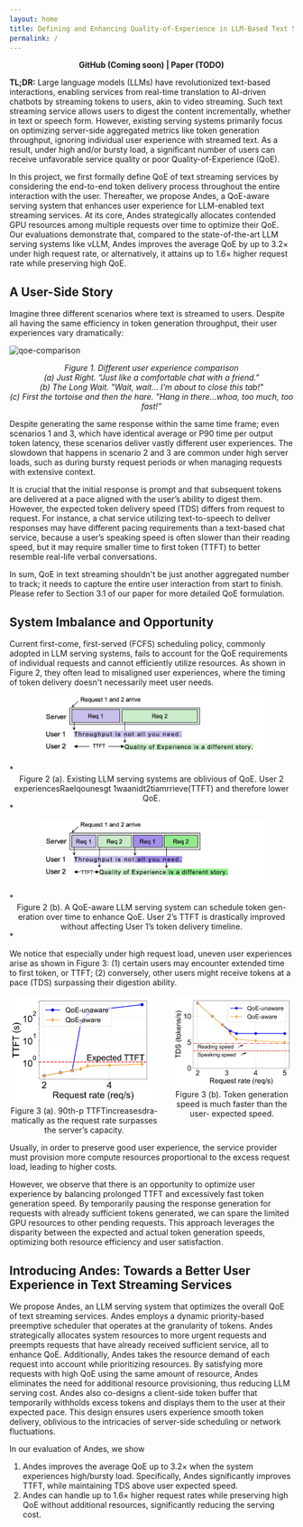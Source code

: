 ```yaml
---
layout: home
title: Defining and Enhancing Quality-of-Experience in LLM-Based Text Streaming Services
permalink: /
---
```


<center><b>GitHub  (Coming soon) | Paper (TODO)</b></center>

**TL;DR:** Large language models (LLMs) have revolutionized text-based interactions, enabling services from real-time translation to AI-driven chatbots by streaming tokens to users, akin to video streaming. Such text streaming service allows users to digest the content incrementally, whether in text or speech form. However, existing serving systems primarily focus on optimizing server-side aggregated metrics like token generation throughput, ignoring individual user experience with streamed text. As a result, under high and/or bursty load, a significant number of users can receive unfavorable service quality or poor Quality-of-Experience (QoE).

In this project, we first formally define QoE of text streaming services by considering the end-to-end token delivery process throughout the entire interaction with the user. Thereafter, we propose Andes, a QoE-aware serving system that enhances user experience for LLM-enabled text streaming services. At its core, Andes strategically allocates contended GPU resources among multiple requests over time to optimize their QoE. Our evaluations demonstrate that, compared to the state-of-the-art LLM serving systems like vLLM, Andes improves the average QoE by up to 3.2× under high request rate, or alternatively, it attains up to 1.6× higher request rate while preserving high QoE.


## A User-Side Story

Imagine three different scenarios where text is streamed to users. Despite all having the same efficiency in token generation throughput, their user experiences vary dramatically:

![qoe-comparison](/assets/post_img/qoe-comparison.gif)
*<center>Figure 1. Different user experience comparison</center>*
*<center>(a) Just Right. "Just like a comfortable chat with a friend."</center>*
*<center>(b) The Long Wait. "Wait, wait... I'm about to close this tab!"</center>*
*<center>(c) First the tortoise and then the hare. "Hang in there...whoa, too much, too fast!”</center>*


Despite generating the same response within the same time frame; even scenarios 1 and 3, which have identical average or P90 time per output token latency, these scenarios deliver vastly different user experiences. The slowdown that happens in scenario 2 and 3 are common under high server loads, such as during bursty request periods or when managing requests with extensive context.  

It is crucial that the initial response is prompt and that subsequent tokens are delivered at a pace aligned with the user’s ability to digest them.  However, the expected token delivery speed (TDS) differs from request to request. For instance, a chat service utilizing text-to-speech to deliver responses may have different pacing requirements than a text-based chat service, because a user’s speaking speed is often slower than their reading speed, but it may require smaller time to first token (TTFT) to better resemble real-life verbal conversations.


In sum, QoE in text streaming shouldn't be just another aggregated number to track; it needs to capture the entire user interaction from start to finish. Please refer to Section 3.1 of our paper for more detailed QoE formulation.


## System Imbalance and Opportunity

Current first-come, first-served (FCFS) scheduling policy, commonly adopted in LLM serving systems, fails to account for the QoE requirements of individual requests and cannot efficiently utilize resources. As shown in Figure 2, they often lead to misaligned user experiences, where the timing of token delivery doesn't necessarily meet user needs.

<!-- ![Schedule1](/assets/post_img/user-exp-1.png ) -->
<p align="center">
  <img src="/assets/post_img/user-exp-1.png" alt="Schedule1" style="width:80%;">
</p>
*<center>Figure 2 (a). Existing LLM serving systems are oblivious of QoE. User 2 experiencesRaelqounesgt 1waanidt2tiamrrieve(TTFT) and therefore lower QoE.</center>*

<!-- ![Schedule1 2](/assets/post_img/user-exp-2.png) -->

<p align="center">
  <img src="/assets/post_img/user-exp-2.png" alt="Schedule2" style="width:80%;">
</p>
*<center>Figure 2 (b). A QoE-aware LLM serving system can schedule token gen- eration over time to enhance QoE. User 2’s TTFT is drastically improved without affecting User 1’s token delivery timeline.</center>*



We notice that especially under high request load, uneven user experiences arise as shown in Figure 3: (1) certain users may encounter extended time to first token, or TTFT; (2) conversely, other users might receive tokens at a pace (TDS) surpassing their digestion ability. 

<div style="display: flex; justify-content: center;">
  <div style="margin-right: 10px; text-align: center;">
    <img src="/assets/post_img/imbalance-1.png" alt="Imbalance 1" style="width: 350px;">
    <figcaption>Figure 3 (a). 90th-p TTFTincreasesdra- matically as the request rate surpasses the server’s capacity.</figcaption>
  </div>
  <div style="margin-left: 10px; text-align: center;">
    <img src="/assets/post_img/imbalance-2.png" alt="Imbalance 1" style="width: 350px;">
    <figcaption>Figure 3 (b). Token generation speed is much faster than the user- expected speed.</figcaption>
  </div>
</div>
 
<!-- *<center>Figure 3. System performance under different request rates.</center>* -->
 Usually, in order to preserve good user experience, the service provider must provision more compute resources proportional to the excess request load, leading to higher costs. 


However, we observe that there is an opportunity to optimize user experience by balancing prolonged TTFT and excessively fast token generation speed. By temporarily pausing the response generation for requests with already sufficient tokens generated, we can spare the limited GPU resources to other pending requests. This approach leverages the disparity between the expected and actual token generation speeds, optimizing both resource efficiency and user satisfaction.


## Introducing Andes: Towards a Better User Experience in Text Streaming Services


We propose Andes, an LLM serving system that optimizes the overall QoE of text streaming services. Andes employs a dynamic priority-based preemptive scheduler that operates at the granularity of tokens. Andes strategically allocates system resources to more urgent requests and preempts requests that have already received sufficient service, all to enhance QoE. Additionally, Andes takes the resource demand of each request into account while prioritizing resources. By satisfying more requests with high QoE using the same amount of resource, Andes eliminates the need for additional resource provisioning, thus reducing LLM serving cost. Andes also co-designs a client-side token buffer that temporarily withholds excess tokens and displays them to the user at their expected pace. This design ensures users experience smooth token delivery, oblivious to the intricacies of server-side scheduling or network fluctuations.

In our evaluation of Andes, we show 
1. Andes improves the average QoE up to 3.2× when the system experiences high/bursty load. Specifically, Andes significantly improves TTFT, while maintaining TDS above user expected speed.
2. Andes can handle up to 1.6× higher request rates while preserving high QoE without additional resources, significantly reducing the serving cost.


 
